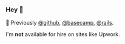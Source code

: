 ### Hey 👋

💼 Previously [@github](https://github.com/github), [@basecamp](https://github.com/basecamp), [@rails](https://github.com/rails).

I'm **not** available for hire on sites like Upwork.
